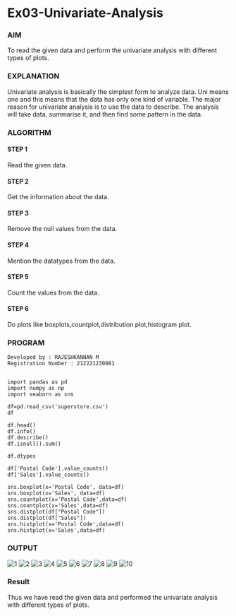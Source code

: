 # Ex03-Univariate-Analysis
### AIM
To read the given data and perform the univariate analysis with different types of plots.

### EXPLANATION

Univariate analysis is basically the simplest form to analyze data. Uni means one and this means that the data has only one kind of variable. The major reason for univariate analysis is to use the data to describe. The analysis will take data, summarise it, and then find some pattern in the data.

### ALGORITHM

#### STEP 1

Read the given data.

#### STEP 2

Get the information about the data.

#### STEP 3

Remove the null values from the data.

#### STEP 4

Mention the datatypes from the data.

#### STEP 5

Count the values from the data.

#### STEP 6

Do plots like boxplots,countplot,distribution plot,histogram plot.

### PROGRAM
```
Developed by : RAJESHKANNAN M
Registration Number : 212221230081


import pandas as pd
import numpy as np
import seaborn as sns

df=pd.read_csv('superstore.csv')
df

df.head()
df.info()
df.describe()
df.isnull().sum()

df.dtypes

df['Postal Code'].value_counts()
df['Sales'].value_counts()

sns.boxplot(x='Postal Code', data=df)
sns.boxplot(x='Sales', data=df)
sns.countplot(x='Postal Code',data=df)
sns.countplot(x='Sales',data=df)
sns.distplot(df["Postal Code"])
sns.distplot(df["Sales"])
sns.histplot(x='Postal Code',data=df)
sns.histplot(x='Sales',data=df)

```

### OUTPUT

![1](https://user-images.githubusercontent.com/93901857/192136689-99626a01-a2a6-47ea-934f-4e81004b4cf4.jpg)
![2](https://user-images.githubusercontent.com/93901857/192136693-50277ced-0c09-4252-af6b-09ad86424a20.jpg)
![3](https://user-images.githubusercontent.com/93901857/192136694-c593b920-460b-4541-a2cf-6ef16c320cf8.jpg)
![4](https://user-images.githubusercontent.com/93901857/192136696-bc05d30f-a9a3-4947-899f-2c1f15a3b590.jpg)
![5](https://user-images.githubusercontent.com/93901857/192136697-6eb24c0a-1c88-4fdf-9e3a-c620d32a7ae5.jpg)
![6](https://user-images.githubusercontent.com/93901857/192136698-6d55f071-cbdc-40b1-95ad-2fae502559f0.jpg)
![7](https://user-images.githubusercontent.com/93901857/192136699-59cfc6e0-09d3-4200-b86d-a5b11381f765.jpg)
![8](https://user-images.githubusercontent.com/93901857/192136700-efdfcbe1-dc70-4a18-93eb-3e333dc0d2f6.jpg)
![9](https://user-images.githubusercontent.com/93901857/192136701-f25355d2-6c90-47fb-bd29-c86009739dc1.jpg)
![10](https://user-images.githubusercontent.com/93901857/192136703-305bdee4-39d3-4094-9d2c-265591a5bf7a.jpg)

### Result

Thus we have read the given data and performed the univariate analysis with different types of plots.